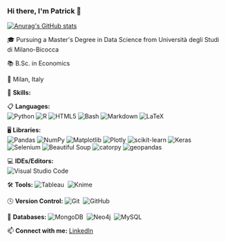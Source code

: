 ### Hi there, I'm Patrick 👋

[![Anurag's GitHub stats](https://github-readme-stats.vercel.app/api?username=patrickk00)](https://github.com/anuraghazra/github-readme-stats)

🎓 Pursuing a Master's Degree in Data Science from Università degli Studi di Milano-Bicocca

📚 B.Sc. in Economics

📍 Milan, Italy

🌟 **Skills:**

📋 **Languages:**  
![Python](https://img.shields.io/badge/-Python-3776AB?style=flat-square&logo=python&logoColor=ffffff)
![R](https://img.shields.io/badge/-R-276DC3?style=flat-square&logo=r&logoColor=ffffff)
![HTML5](https://img.shields.io/badge/-HTML5-E34F26?style=flat-square&logo=html5&logoColor=ffffff)
![Bash](https://img.shields.io/badge/-Bash-4EAA25?style=flat-square&logo=gnu-bash&logoColor=ffffff)
![Markdown](https://img.shields.io/badge/-Markdown-000000?style=flat-square&logo=markdown&logoColor=ffffff)
![LaTeX](https://img.shields.io/badge/-LaTeX-008080?style=flat-square&logo=latex&logoColor=ffffff)

🖥️ **Libraries:**  
![Pandas](https://img.shields.io/badge/-Pandas-150458?style=flat-square&logo=pandas&logoColor=ffffff)
![NumPy](https://img.shields.io/badge/-NumPy-013243?style=flat-square&logo=numpy&logoColor=ffffff)
![Matplotlib](https://img.shields.io/badge/-Matplotlib-3776AB?style=flat-square&logo=python&logoColor=ffffff)
![Plotly](https://img.shields.io/badge/-Plotly-3F4F75?style=flat-square&logo=plotly&logoColor=ffffff)
![scikit-learn](https://img.shields.io/badge/-scikit--learn-F7931E?style=flat-square&logo=scikit-learn&logoColor=ffffff)
![Keras](https://img.shields.io/badge/-Keras-D00000?style=flat-square&logo=keras&logoColor=ffffff)
![Selenium](https://img.shields.io/badge/-Selenium-43B02A?style=flat-square&logo=selenium&logoColor=ffffff)
![Beautiful Soup](https://img.shields.io/badge/-Beautiful%20Soup-4B8D3B?style=flat-square&logo=beautifulsoup&logoColor=ffffff)
![catorpy](https://img.shields.io/badge/-catorpy-2E2E2E?style=flat-square&logo=python&logoColor=ffffff)
![geopandas](https://img.shields.io/badge/-geopandas-150458?style=flat-square&logo=python&logoColor=ffffff)

💻 **IDEs/Editors:**  
![Visual Studio Code](https://img.shields.io/badge/-Visual%20Studio%20Code-007ACC?style=flat-square&logo=visual-studio-code&logoColor=ffffff)

🛠️ **Tools:** 
![Tableau](https://img.shields.io/badge/-Tableau-05122A?style=flat&logo=Tableau)&nbsp;
![Knime](https://img.shields.io/badge/-Knime-05122A?style=flat&logo=Knime)

🕓 **Version Control:** 
![Git](https://img.shields.io/badge/-Git-05122A?style=flat&logo=git)&nbsp;
![GitHub](https://img.shields.io/badge/-GitHub-05122A?style=flat&logo=github)

💾 **Databases:** 
![MongoDB](https://img.shields.io/badge/-MongoDB-05122A?style=flat&logo=mongodb)&nbsp;
![Neo4j](https://img.shields.io/badge/-Neo4j-05122A?style=flat&logo=neo4j)&nbsp;
![MySQL](https://img.shields.io/badge/-MySQL-05122A?style=flat&logo=mysql)

📫 **Connect with me:** [LinkedIn](https://www.linkedin.com/in/patrickkcosta/)

